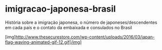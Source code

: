 # imigracao-japonesa-brasil
História sobre a imigração japonesa, o número de japoneses/descendentes em cada país e o contato da embaixada e consulados no Brasil

[img]http://www.thesecurestore.com/wp-content/uploads/2016/03/japan-flag-waving-animated-gif-12.gif[/img]
